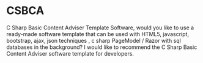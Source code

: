 # CSBCA
C Sharp Basic Content Adviser Template Software, would you like to use a ready-made software template that can be used with HTML5, javascript, bootstrap, ajax, json techniques , c sharp PageModel / Razor with sql databases in the background? I would like to recommend the C Sharp Basic Content Adviser software template for developers.
